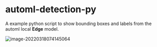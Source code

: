 # automl-detection-py

A example python script to show bounding boxes and labels from the automl local **Edge** model.

![image-20220318074145064](https://img.miyuko.xyz/i/2022/03/18/623437bb085d2.png)